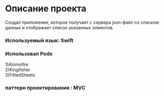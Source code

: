 # Описание проекта
Создал приложение, которое получает с сервера json-файл cо списком данных и отображает список указанных элментов.
### Используемый язык: Swift
### Использовал Pods
1)Alomofire<br/>
2)Kingfisher<br/>
3)FittedSheets<br/>
### паттерн проектирования : MVC
